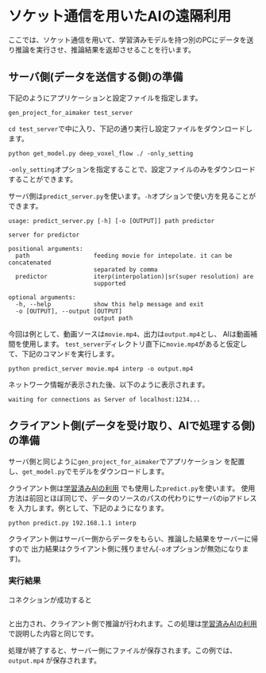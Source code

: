 # ソケット通信を用いたAIの遠隔利用

ここでは、ソケット通信を用いて、学習済みモデルを持つ別のPCにデータを送り推論を実行させ、推論結果を返却させることを行います。

## サーバ側(データを送信する側)の準備

下記のようにアプリケーションと設定ファイルを指定します。

```
gen_project_for_aimaker test_server
```

`cd test_server`で中に入り、下記の通り実行し設定ファイルをダウンロードします。


```
python get_model.py deep_voxel_flow ./ -only_setting
```

`-only_setting`オプションを指定することで、設定ファイルのみをダウンロードすることができます。

サーバ側は`predict_server.py`を使います。`-h`オプションで使い方を見ることができます。

```
usage: predict_server.py [-h] [-o [OUTPUT]] path predictor

server for predictor

positional arguments:
  path                  feeding movie for intepolate. it can be concatenated
                        separated by comma
  predictor             iterp(interpolation)|sr(super resolution) are
                        supported

optional arguments:
  -h, --help            show this help message and exit
  -o [OUTPUT], --output [OUTPUT]
                        output path
```

今回は例として、動画ソースは`movie.mp4`、出力は`output.mp4`とし、
AIは動画補間を使用します。
`test_server`ディレクトリ直下に`movie.mp4`があると仮定して、下記のコマンドを実行します。

```
python predict_server movie.mp4 interp -o output.mp4
```

ネットワーク情報が表示された後、以下のように表示されます。

```
waiting for connections as Server of localhost:1234...
```

## クライアント側(データを受け取り、AIで処理する側)の準備

サーバ側と同じように`gen_project_for_aimaker`でアプリケーション
を配置し、`get_model.py`でモデルをダウンロードします。

クライアント側は[学習済みAIの利用](prediction_with_trained_AI.md)
でも使用した`predict.py`を使います。
使用方法は前回とほぼ同じで、データのソースのパスの代わりにサーバのipアドレスを
入力します。例として、下記のようになります。

```
python predict.py 192.168.1.1 interp
```

クライアント側はサーバー側からデータをもらい、推論した結果をサーバーに帰すので
出力結果はクライアント側に残りません(`-o`オプションが無効になります)。

### 実行結果

コネクションが成功すると

```
```

と出力され、クライアント側で推論が行われます。この処理は[学習済みAIの利用](prediction_with_trained_AI.md)で説明した内容と同じです。

処理が終了すると、サーバー側にファイルが保存されます。この例では、`output.mp4`
が保存されます。
